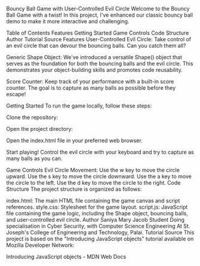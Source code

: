 Bouncy Ball Game with User-Controlled Evil Circle
Welcome to the Bouncy Ball Game with a twist! In this project, I've enhanced our classic bouncy ball demo to make it more interactive and challenging.

Table of Contents
Features
Getting Started
Game Controls
Code Structure
Author
Tutorial Source
Features
User-Controlled Evil Circle: Take control of an evil circle that can devour the bouncing balls. Can you catch them all?

Generic Shape Object: We've introduced a versatile Shape() object that serves as the foundation for both the bouncing balls and the evil circle. This demonstrates your object-building skills and promotes code reusability.

Score Counter: Keep track of your performance with a built-in score counter. The goal is to capture as many balls as possible before they escape!

Getting Started
To run the game locally, follow these steps:

Clone the repository:

Open the project directory:

Open the index.html file in your preferred web browser.

Start playing! Control the evil circle with your keyboard and try to capture as many balls as you can.

Game Controls
Evil Circle Movement:
Use the w key to move the circle upward.
Use the s key to move the circle downward.
Use the a key to move the circle to the left.
Use the d key to move the circle to the right.
Code Structure
The project structure is organized as follows:

index.html: The main HTML file containing the game canvas and script references.
style.css: Stylesheet for the game layout.
script.js: JavaScript file containing the game logic, including the Shape object, bouncing balls, and user-controlled evil circle.
Author
Saniya Mary Jacob
Student
Doing specialisation in Cyber Security, with Computer Science Engineering
At St. Joseph's College of Engineering and Technology, Palai.
Tutorial Source
This project is based on the "Introducing JavaScript objects" tutorial available on Mozilla Developer Network:

Introducing JavaScript objects - MDN Web Docs
